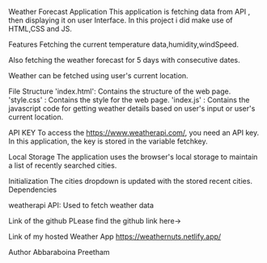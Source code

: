 Weather Forecast Application
This application is fetching data from API , then displaying it on user Interface. In this project i did make use of HTML,CSS and JS.

Features
Fetching the current temperature data,humidity,windSpeed.

Also fetching the weather forecast for 5 days with consecutive dates.

Weather can be fetched using user's current location.

File Structure
'index.html': Contains the structure of the web page.
'style.css' : Contains the style for the web page.
'index.js' : Contains the javascript code for getting weather details based on user's input or user's current location.

API KEY
To access the https://www.weatherapi.com/, you need an API key. In this application, the key is stored in the variable fetchkey.

Local Storage
The application uses the browser's local storage to maintain a list of recently searched cities.


Initialization
The cities dropdown is updated with the stored recent cities.
Dependencies

weatherapi API: Used to fetch weather data

Link of the github
PLease find the github link here->

Link of my hosted Weather App
https://weathernuts.netlify.app/

Author
Abbaraboina Preetham